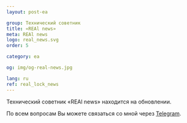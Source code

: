 ```yaml
---
layout: post-ea

group: Технический советник
title: «REAl news»
meta: REAl news
logo: real_news.svg
order: 5

category: ea

og: img/og-real-news.jpg

lang: ru
ref: real_lock_news
---
```


Технический советник «REAl news» находится на обновлении.

По всем вопросам Вы можете связаться со мной через <a href="https://t.me/chutkoy" target="_blank">Telegram</a>.
